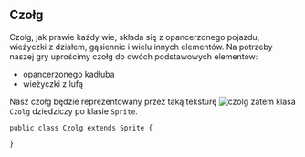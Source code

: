 
## Czołg

Czołg, jak prawie każdy wie, składa się z opancerzonego pojazdu, wieżyczki z działem, gąsiennic i wielu innych elementów.
Na potrzeby naszej gry uprościmy czołg do dwóch podstawowych elementów:
 * opancerzonego kadłuba
 * wieżyczki z lufą

Nasz czołg będzie reprezentowany przez taką teksturę
![czolg](czolgi/android/assets/tank.png "Czołg")
zatem klasa `Czolg` dziedziczy po klasie `Sprite`.
```
public class Czolg extends Sprite {

}
```


